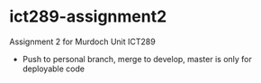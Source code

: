 # ict289-assignment2
Assignment 2 for Murdoch Unit ICT289

- Push to personal branch, merge to develop, master is only for deployable code

